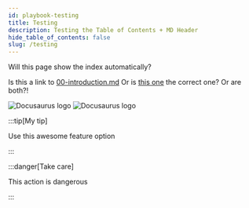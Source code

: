 ```yaml
---
id: playbook-testing
title: Testing
description: Testing the Table of Contents + MD Header
hide_table_of_contents: false
slug: /testing
---
```


Will this page show the index automatically?

Is this a link to [00-introduction.md](./introduction/akasha-community-the-playbook-00-introduction.md)
Or is [this one](/introduction/akasha-community-the-playbook-00-introduction.md) the correct one?
Or are both?!

![Docusaurus logo](/img/docusaurus.png)
![Docusaurus logo](./img/docusaurus.png)

:::tip[My tip]

Use this awesome feature option

:::

:::danger[Take care]

This action is dangerous

:::
